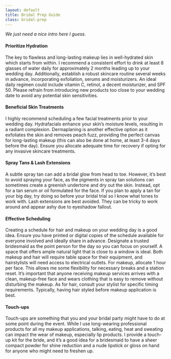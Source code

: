 ```yaml
---
layout: default
title: Bridal Prep Guide
class: bridal-prep
---
```


_We just need a nice intro here I guess._

#### Prioritize Hydration

The key to flawless and long-lasting makeup lies in well-hydrated skin which starts from within. I recommend a consistent effort to drink at least 8 glasses of water daily for approximately 2 months leading up to your wedding day. Additionally, establish a robust skincare routine several weeks in advance, incorporating exfoliation, serums and moisturizers. An ideal daily regimen could include vitamin C, retinol, a decent moisturizer, and SPF 50. Please refrain from introducing new products too close to your wedding date to avoid any potential skin sensitivities.

#### Beneficial Skin Treatments

I highly recommend scheduling a few facial treatments prior to your wedding day. Hydrafacials enhance your skin’s moisture levels, resulting in a radiant complexion. Dermaplaning is another effective option as it exfoliates the skin and removes peach fuzz, providing the perfect canvas for long-lasting makeup (this can also be done at home, at least 3-4 days before the day). Ensure you allocate adequate time for recovery if opting for any invasive skincare treatments.

#### Spray Tans & Lash Extensions

A subtle spray tan can add a bridal glow from head to toe. However, it’s best to avoid spraying your face, as the pigments in spray tan solutions can sometimes create a greenish undertone and dry out the skin. Instead, opt for a tan serum or oil formulated for the face. If you plan to apply a tan for your big day, try doing so before your bridal trial so I know what tones to work with. Lash extensions are best avoided. They can be tricky to work around and appear ashy due to eyeshadow fallout.

#### Effective Scheduling

Creating a schedule for hair and makeup on your wedding day is a good idea. Ensure you have printed or digital copies of the schedule available for everyone involved and ideally share in advance. Designate a trusted bridesmaid as the point person for the day so you can focus on yourself. A space that offers ample natural light that is close to a window is ideal. Both makeup and hair will require table space for their equipment, and hairstylists will need access to electrical outlets. For makeup, allocate 1 hour per face. This allows me some flexibility for necessary breaks and a station reset. It’s important that anyone receiving makeup services arrives with a clean, makeup-free face and wears clothing that is easy to remove without disturbing the makeup. As for hair, consult your stylist for specific timing requirements. Typically, having hair styled before makeup application is best.

#### Touch-ups

Touch-ups are something that you and your bridal party might have to do at some point during the event. While I use long-wearing professional products for all my makeup applications, talking, eating, heat and sweating can impact the wear of makeup, especially lip products. I provide a touch-up kit for the bride, and it’s a good idea for a bridesmaid to have a sheer compact powder for shine reduction and a nude lipstick or gloss on hand for anyone who might need to freshen up.